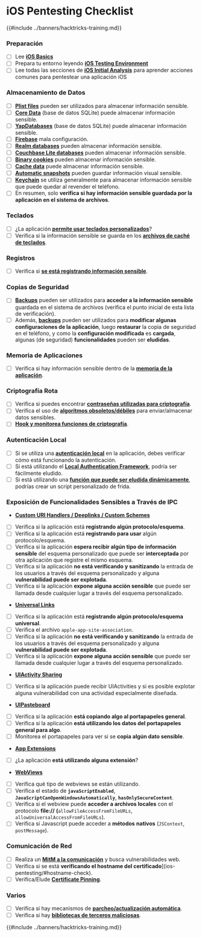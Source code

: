 # iOS Pentesting Checklist

{{#include ../banners/hacktricks-training.md}}

### Preparación

- [ ] Lee [**iOS Basics**](ios-pentesting/ios-basics.md)
- [ ] Prepara tu entorno leyendo [**iOS Testing Environment**](ios-pentesting/ios-testing-environment.md)
- [ ] Lee todas las secciones de [**iOS Initial Analysis**](ios-pentesting/#initial-analysis) para aprender acciones comunes para pentestear una aplicación iOS

### Almacenamiento de Datos

- [ ] [**Plist files**](ios-pentesting/#plist) pueden ser utilizados para almacenar información sensible.
- [ ] [**Core Data**](ios-pentesting/#core-data) (base de datos SQLite) puede almacenar información sensible.
- [ ] [**YapDatabases**](ios-pentesting/#yapdatabase) (base de datos SQLite) puede almacenar información sensible.
- [ ] [**Firebase**](ios-pentesting/#firebase-real-time-databases) mala configuración.
- [ ] [**Realm databases**](ios-pentesting/#realm-databases) pueden almacenar información sensible.
- [ ] [**Couchbase Lite databases**](ios-pentesting/#couchbase-lite-databases) pueden almacenar información sensible.
- [ ] [**Binary cookies**](ios-pentesting/#cookies) pueden almacenar información sensible.
- [ ] [**Cache data**](ios-pentesting/#cache) puede almacenar información sensible.
- [ ] [**Automatic snapshots**](ios-pentesting/#snapshots) pueden guardar información visual sensible.
- [ ] [**Keychain**](ios-pentesting/#keychain) se utiliza generalmente para almacenar información sensible que puede quedar al revender el teléfono.
- [ ] En resumen, solo **verifica si hay información sensible guardada por la aplicación en el sistema de archivos**.

### Teclados

- [ ] ¿La aplicación [**permite usar teclados personalizados**](ios-pentesting/#custom-keyboards-keyboard-cache)?
- [ ] Verifica si la información sensible se guarda en los [**archivos de caché de teclados**](ios-pentesting/#custom-keyboards-keyboard-cache).

### **Registros**

- [ ] Verifica si [**se está registrando información sensible**](ios-pentesting/#logs).

### Copias de Seguridad

- [ ] [**Backups**](ios-pentesting/#backups) pueden ser utilizados para **acceder a la información sensible** guardada en el sistema de archivos (verifica el punto inicial de esta lista de verificación).
- [ ] Además, [**backups**](ios-pentesting/#backups) pueden ser utilizados para **modificar algunas configuraciones de la aplicación**, luego **restaurar** la copia de seguridad en el teléfono, y como la **configuración modificada** es **cargada**, algunas (de seguridad) **funcionalidades** pueden ser **eludidas**.

### **Memoria de Aplicaciones**

- [ ] Verifica si hay información sensible dentro de la [**memoria de la aplicación**](ios-pentesting/#testing-memory-for-sensitive-data).

### **Criptografía Rota**

- [ ] Verifica si puedes encontrar [**contraseñas utilizadas para criptografía**](ios-pentesting/#broken-cryptography).
- [ ] Verifica el uso de [**algoritmos obsoletos/débiles**](ios-pentesting/#broken-cryptography) para enviar/almacenar datos sensibles.
- [ ] [**Hook y monitorea funciones de criptografía**](ios-pentesting/#broken-cryptography).

### **Autenticación Local**

- [ ] Si se utiliza una [**autenticación local**](ios-pentesting/#local-authentication) en la aplicación, debes verificar cómo está funcionando la autenticación.
- [ ] Si está utilizando el [**Local Authentication Framework**](ios-pentesting/#local-authentication-framework), podría ser fácilmente eludido.
- [ ] Si está utilizando una [**función que puede ser eludida dinámicamente**](ios-pentesting/#local-authentication-using-keychain), podrías crear un script personalizado de frida.

### Exposición de Funcionalidades Sensibles a Través de IPC

- [**Custom URI Handlers / Deeplinks / Custom Schemes**](ios-pentesting/#custom-uri-handlers-deeplinks-custom-schemes)
- [ ] Verifica si la aplicación está **registrando algún protocolo/esquema**.
- [ ] Verifica si la aplicación está **registrando para usar** algún protocolo/esquema.
- [ ] Verifica si la aplicación **espera recibir algún tipo de información sensible** del esquema personalizado que puede ser **interceptada** por otra aplicación que registre el mismo esquema.
- [ ] Verifica si la aplicación **no está verificando y sanitizando** la entrada de los usuarios a través del esquema personalizado y alguna **vulnerabilidad puede ser explotada**.
- [ ] Verifica si la aplicación **expone alguna acción sensible** que puede ser llamada desde cualquier lugar a través del esquema personalizado.
- [**Universal Links**](ios-pentesting/#universal-links)
- [ ] Verifica si la aplicación está **registrando algún protocolo/esquema universal**.
- [ ] Verifica el archivo `apple-app-site-association`.
- [ ] Verifica si la aplicación **no está verificando y sanitizando** la entrada de los usuarios a través del esquema personalizado y alguna **vulnerabilidad puede ser explotada**.
- [ ] Verifica si la aplicación **expone alguna acción sensible** que puede ser llamada desde cualquier lugar a través del esquema personalizado.
- [**UIActivity Sharing**](ios-pentesting/ios-uiactivity-sharing.md)
- [ ] Verifica si la aplicación puede recibir UIActivities y si es posible explotar alguna vulnerabilidad con una actividad especialmente diseñada.
- [**UIPasteboard**](ios-pentesting/ios-uipasteboard.md)
- [ ] Verifica si la aplicación **está copiando algo al portapapeles general**.
- [ ] Verifica si la aplicación **está utilizando los datos del portapapeles general para algo**.
- [ ] Monitorea el portapapeles para ver si se **copia algún dato sensible**.
- [**App Extensions**](ios-pentesting/ios-app-extensions.md)
- [ ] ¿La aplicación **está utilizando alguna extensión**?
- [**WebViews**](ios-pentesting/ios-webviews.md)
- [ ] Verifica qué tipo de webviews se están utilizando.
- [ ] Verifica el estado de **`javaScriptEnabled`**, **`JavaScriptCanOpenWindowsAutomatically`**, **`hasOnlySecureContent`**.
- [ ] Verifica si el webview puede **acceder a archivos locales** con el protocolo **file://** **(**`allowFileAccessFromFileURLs`, `allowUniversalAccessFromFileURLs`).
- [ ] Verifica si Javascript puede acceder a **métodos** **nativos** (`JSContext`, `postMessage`).

### Comunicación de Red

- [ ] Realiza un [**MitM a la comunicación**](ios-pentesting/#network-communication) y busca vulnerabilidades web.
- [ ] Verifica si se está **verificando el hostname del certificado**](ios-pentesting/#hostname-check).
- [ ] Verifica/Elude [**Certificate Pinning**](ios-pentesting/#certificate-pinning).

### **Varios**

- [ ] Verifica si hay mecanismos de [**parcheo/actualización automática**](ios-pentesting/#hot-patching-enforced-updateing).
- [ ] Verifica si hay [**bibliotecas de terceros maliciosas**](ios-pentesting/#third-parties).

{{#include ../banners/hacktricks-training.md}}
